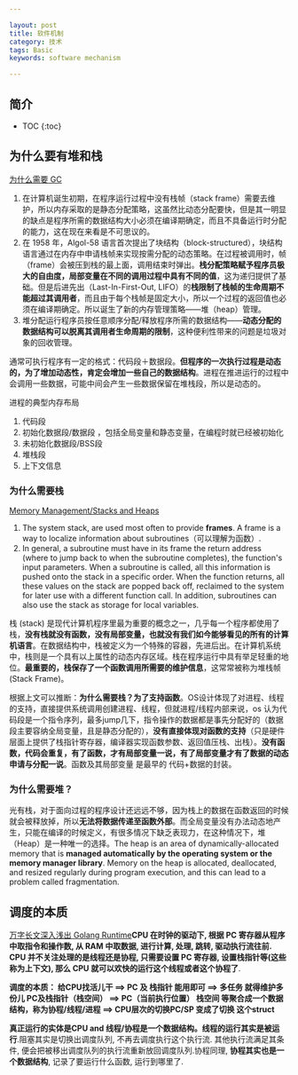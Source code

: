```yaml
---

layout: post
title: 软件机制
category: 技术
tags: Basic
keywords: software mechanism

---
```


## 简介

* TOC
{:toc}

## 为什么要有堆和栈


[为什么需要 GC](https://liujiacai.net/blog/2018/06/15/garbage-collection-intro/)
1. 在计算机诞生初期，在程序运行过程中没有栈帧（stack frame）需要去维护，所以内存采取的是静态分配策略，这虽然比动态分配要快，但是其一明显的缺点是程序所需的数据结构大小必须在编译期确定，而且不具备运行时分配的能力，这在现在来看是不可思议的。
2. 在 1958 年，Algol-58 语言首次提出了块结构（block-structured），块结构语言通过在内存中申请栈帧来实现按需分配的动态策略。在过程被调用时，帧（frame）会被压到栈的最上面，调用结束时弹出。**栈分配策略赋予程序员极大的自由度，局部变量在不同的调用过程中具有不同的值**，这为递归提供了基础。但是后进先出（Last-In-First-Out, LIFO）的**栈限制了栈帧的生命周期不能超过其调用者**，而且由于每个栈帧是固定大小，所以一个过程的返回值也必须在编译期确定。所以诞生了新的内存管理策略——堆（heap）管理。
3. 堆分配运行程序员按任意顺序分配/释放程序所需的数据结构——**动态分配的数据结构可以脱离其调用者生命周期的限制**，这种便利性带来的问题是垃圾对象的回收管理。

通常可执行程序有一定的格式：代码段＋数据段。**但程序的一次执行过程是动态的，为了增加动态性，肯定会增加一些自己的数据结构**。进程在推进运行的过程中会调用一些数据，可能中间会产生一些数据保留在堆栈段，所以是动态的。

进程的典型内存布局

1. 代码段
2. 初始化数据段/数据段 ，包括全局变量和静态变量，在编程时就已经被初始化
3. 未初始化数据段/BSS段
4. 堆栈段
5. 上下文信息

### 为什么需要栈

[Memory Management/Stacks and Heaps](https://en.m.wikibooks.org/wiki/Memory_Management/Stacks_and_Heaps)

1. The system stack,  are used most often to provide **frames**. A frame is a way to localize information about subroutines（可以理解为函数）. 
2. In general, a subroutine must have in its frame the return address (where to jump back to when the subroutine completes), the function's input parameters. When a subroutine is called, all this information is pushed onto the stack in a specific order. When the function returns, all these values on the stack are popped back off, reclaimed to the system for later use with a different function call. In addition, subroutines can also use the stack as storage for local variables.

​栈 (stack) 是现代计算机程序里最为重要的概念之一，几乎每一个程序都使用了栈，**没有栈就没有函数，没有局部变量，也就没有我们如今能够看见的所有的计算机语言**。在数据结构中，栈被定义为一个特殊的容器，先进后出。在计算机系统中，栈则是一个具有以上属性的动态内存区域。栈在程序运行中具有举足轻重的地位。**最重要的，栈保存了一个函数调用所需要的维护信息**，这常常被称为堆栈帧(Stack Frame)。

根据上文可以推断：**为什么需要栈？为了支持函数**。OS设计体现了对进程、线程的支持，直接提供系统调用创建进程、线程，但就进程/线程内部来说，os 认为代码段是一个指令序列，最多jump几下，指令操作的数据都是事先分配好的（数据段主要容纳全局变量，且是静态分配的），**没有直接体现对函数的支持**（只是硬件层面上提供了栈指针寄存器，编译器实现函数参数、返回值压栈、出栈）。**没有函数，代码会重复，有了函数，才有局部变量一说，有了局部变量才有了数据的动态申请与分配一说**。函数及其局部变量 是最早的 代码+数据的封装。

### 为什么需要堆？

光有栈，对于面向过程的程序设计还远远不够，因为栈上的数据在函数返回的时候就会被释放掉，所以**无法将数据传递至函数外部**。而全局变量没有办法动态地产生，只能在编译的时候定义，有很多情况下缺乏表现力，在这种情况下，堆（Heap）是一种唯一的选择。The heap is an area of dynamically-allocated memory that is **managed automatically by the operating system or the memory manager library**. Memory on the heap is allocated, deallocated, and resized regularly during program execution, and this can lead to a problem called fragmentation. 




## 调度的本质

[万字长文深入浅出 Golang Runtime](https://zhuanlan.zhihu.com/p/95056679)**CPU 在时钟的驱动下, 根据 PC 寄存器从程序中取指令和操作数, 从 RAM 中取数据, 进行计算, 处理, 跳转, 驱动执行流往前. CPU 并不关注处理的是线程还是协程, 只需要设置 PC 寄存器, 设置栈指针等(这些称为上下文), 那么 CPU 就可以欢快的运行这个线程或者这个协程了**.

**调度的本质： 给CPU找活儿干 ==> PC 及 栈指针 能用即可  ==> 多任务 就得维护多份儿 PC及栈指针（栈空间） ==> PC（当前执行位置） 栈空间 等聚合成一个数据结构，称为协程/线程/进程 ==> CPU层次的切换PC/SP 变成了切换 这个struct**

**真正运行的实体是CPU and 线程/协程是一个数据结构。**线程的运行其实是**被运行**.阻塞其实是切换出调度队列, 不再去调度执行这个执行流. 其他执行流满足其条件, 便会把被移出调度队列的执行流重新放回调度队列.协程同理, **协程其实也是一个数据结构**, 记录了要运行什么函数, 运行到哪里了.
